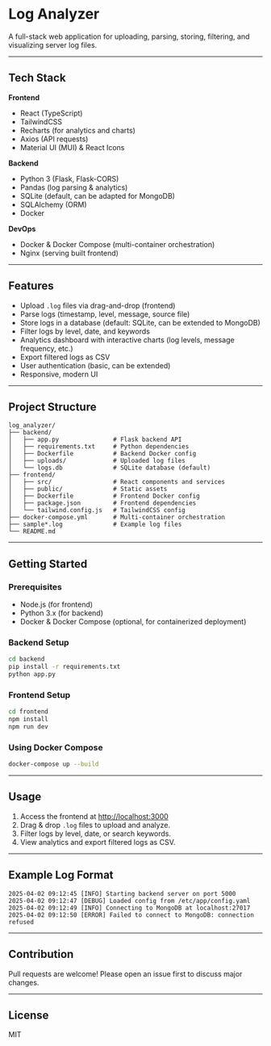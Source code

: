 # Log Analyzer

A full-stack web application for uploading, parsing, storing, filtering, and visualizing server log files.

---

## Tech Stack

**Frontend**
- React (TypeScript)
- TailwindCSS
- Recharts (for analytics and charts)
- Axios (API requests)
- Material UI (MUI) & React Icons

**Backend**
- Python 3 (Flask, Flask-CORS)
- Pandas (log parsing & analytics)
- SQLite (default, can be adapted for MongoDB)
- SQLAlchemy (ORM)
- Docker

**DevOps**
- Docker & Docker Compose (multi-container orchestration)
- Nginx (serving built frontend)

---

## Features

- Upload `.log` files via drag-and-drop (frontend)
- Parse logs (timestamp, level, message, source file)
- Store logs in a database (default: SQLite, can be extended to MongoDB)
- Filter logs by level, date, and keywords
- Analytics dashboard with interactive charts (log levels, message frequency, etc.)
- Export filtered logs as CSV
- User authentication (basic, can be extended)
- Responsive, modern UI

---

## Project Structure

```
log_analyzer/
├── backend/
│   ├── app.py               # Flask backend API
│   ├── requirements.txt     # Python dependencies
│   ├── Dockerfile           # Backend Docker config
│   ├── uploads/             # Uploaded log files
│   └── logs.db              # SQLite database (default)
├── frontend/
│   ├── src/                 # React components and services
│   ├── public/              # Static assets
│   ├── Dockerfile           # Frontend Docker config
│   ├── package.json         # Frontend dependencies
│   └── tailwind.config.js   # TailwindCSS config
├── docker-compose.yml       # Multi-container orchestration
├── sample*.log              # Example log files
└── README.md
```

---

## Getting Started

### Prerequisites

- Node.js (for frontend)
- Python 3.x (for backend)
- Docker & Docker Compose (optional, for containerized deployment)

### Backend Setup

```bash
cd backend
pip install -r requirements.txt
python app.py
```

### Frontend Setup

```bash
cd frontend
npm install
npm run dev
```

### Using Docker Compose

```bash
docker-compose up --build
```

---

## Usage

1. Access the frontend at [http://localhost:3000](http://localhost:3000)
2. Drag & drop `.log` files to upload and analyze.
3. Filter logs by level, date, or search keywords.
4. View analytics and export filtered logs as CSV.

---

## Example Log Format

```
2025-04-02 09:12:45 [INFO] Starting backend server on port 5000
2025-04-02 09:12:47 [DEBUG] Loaded config from /etc/app/config.yaml
2025-04-02 09:12:49 [INFO] Connecting to MongoDB at localhost:27017
2025-04-02 09:12:50 [ERROR] Failed to connect to MongoDB: connection refused
```

---

## Contribution

Pull requests are welcome! Please open an issue first to discuss major changes.

---

## License

MIT
